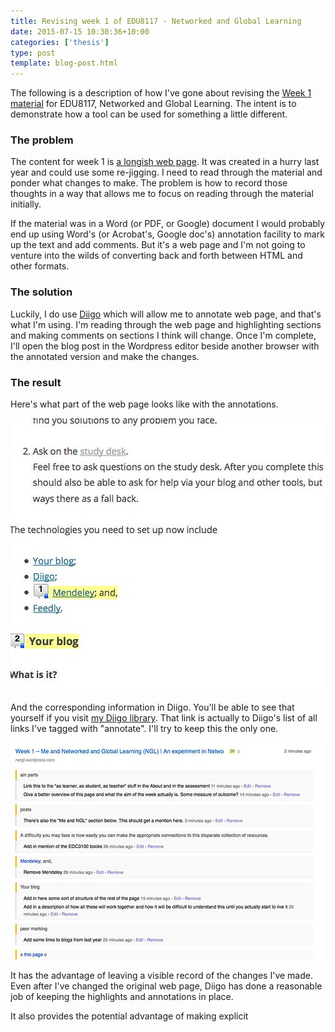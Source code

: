 ```yaml
---
title: Revising week 1 of EDU8117 - Networked and Global Learning
date: 2015-07-15 10:30:36+10:00
categories: ['thesis']
type: post
template: blog-post.html
---
```

The following is a description of how I've gone about revising the [Week 1 material](https://netgl.wordpress.com/2014/07/15/week-1-me-and-networked-and-global-learning-ngl/) for EDU8117, Networked and Global Learning. The intent is to demonstrate how a tool can be used for something a little different.

### The problem

The content for week 1 is [a longish web page](https://netgl.wordpress.com/2014/07/15/week-1-me-and-networked-and-global-learning-ngl/). It was created in a hurry last year and could use some re-jigging. I need to read through the material and ponder what changes to make. The problem is how to record those thoughts in a way that allows me to focus on reading through the material initially.

If the material was in a Word (or PDF, or Google) document I would probably end up using Word's (or Acrobat's, Google doc's) annotation facility to mark up the text and add comments. But it's a web page and I'm not going to venture into the wilds of converting back and forth between HTML and other formats.

### The solution

Luckily, I do use [Diigo](http://www.diigo.com/) which will allow me to annotate web page, and that's what I'm using. I'm reading through the web page and highlighting sections and making comments on sections I think will change. Once I'm complete, I'll open the blog post in the Wordpress editor beside another browser with the annotated version and make the changes.

### The result

Here's what part of the web page looks like with the annotations.

[![Original NGL Week 1](images/19494989689_0f0df0b761.jpg)](https://www.flickr.com/photos/david_jones/19494989689/in/dateposted-public/ "Original NGL Week 1")

And the corresponding information in Diigo. You'll be able to see that yourself if you visit [my Diigo library](https://www.diigo.com/user/djplaner/annotate). That link is actually to Diigo's list of all links I've tagged with "annotate". I'll try to keep this the only one.

[![Diigo annotations on NGL Week 1](images/19060709633_f38b869e20.jpg)](https://www.flickr.com/photos/david_jones/19060709633/in/dateposted-public/ "Diigo annotations on NGL Week 1")

It has the advantage of leaving a visible record of the changes I've made. Even after I've changed the original web page, Diigo has done a reasonable job of keeping the highlights and annotations in place.

It also provides the potential advantage of making explicit